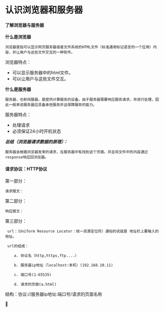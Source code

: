 
认识浏览器和服务器
================

#### 了解浏览器与服务器 ####

**什么是浏览器**

    浏览器是指可以显示网页服务器或者文件系统的HTML文件（标准通用标记语言的一个应用）内容，并让用户与这些文件交互的一种软件。

浏览器特点：

- 可以显示服务器中的html文件。
- 可以让用户与这些文件交互。

**什么是服务器**

    服务器，也称伺服器，是提供计算服务的设备。由于服务器需要响应服务请求，并进行处理，因此一般来说服务器应具备承担服务并且保障服务的能力。

服务器特点：

- 处理请求 
- 必须保证24小时开机状态

***总结（浏览器请求数据的原理）：***

    服务器会根据浏览器发来的请求，在服务器中有找到这个页面，并且将文件中的内容通过response响应回浏览器。


#### 请求协议：HTTP协议 ####

第一部分：

    请求报文：

第二部分：

    响应报文：

第三部分：

     url：（Uniform Resource Locator：统一资源定位符）通俗的说就是 地址栏上要输入的地址。

     url的组成：

        a. 协议名（http,https,ftp....）

        b. 服务器ip地址（localhost:本机）(192.168.10.11)

        c. 端口号(1-65535)

        d. 请求的页面(a.html)

结构：协议://服务器ip地址:端口号/请求的页面名称

 


